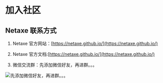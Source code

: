 # 加入社区



## Netaxe 联系方式

1. Netaxe 官方网站：[https://netaxe.github.io/](https://netaxe.github.io/)
<!-- [http://www.netaxe.cn](http://www.netaxe.cn) -->

2. Netaxe 官方文档:[https://netaxe.github.io/](https://netaxe.github.io/)
<!-- [http://docs.netaxt.cn](http://docs.netaxe.cn) -->

3. 微信交流群：先添加微信好友，再进群。。。

![先添加微信好友，再进群。。。](https://cdn.staticaly.com/gh/xuehaoweng/netaxe-image@master/%E5%BE%AE%E4%BF%A1%E5%9B%BE%E7%89%87_20230106172200.240x6tqonx9c.webp)
